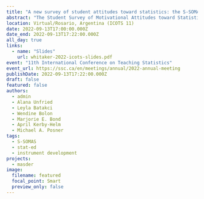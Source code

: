 ```yaml
---
title: "A new survey of student attitudes toward statistics: the S-SOMAS"
abstract: "The Student Survey of Motivational Attitudes toward Statistics (S-SOMAS) is a new instrument designed to measure affective outcomes in statistics education. This instrument is grounded in an established psychological theory of motivation (Expectancy-Value Theory) and is being developed using a rigorous process. This paper provides an overview of the four pilot studies that have been conducted during the S-SOMAS development process. Additionally, a description of the methods used for analyzing the data and the way the results are used to holistically make decisions about revisions to the S-SOMAS is included. Brief confirmatory factor analysis results are included from two pilot studies to demonstrate that substantial progress has been made on the development. Once finalized (Spring 2023), the S-SOMAS will be made freely available (http://sdsattitudes.com)."
location: Virtual/Rosario, Argentina (ICOTS 11)
date: 2022-09-13T17:00:00.000Z
date_end: 2022-09-13T17:22:00.000Z
all_day: true
links:
  - name: "Slides"
    url: whitaker-2022-icots-slides.pdf
event: "11th International Conference on Teaching Statistics"
event_url: https://ssc.ca/en/meetings/annual/2022-annual-meeting
publishDate: 2022-09-13T17:22:00.000Z
draft: false
featured: false
authors:
  - admin
  - Alana Unfried
  - Leyla Batakci
  - Wendine Bolon
  - Marjorie E. Bond
  - April Kerby-Helm
  - Michael A. Posner
tags:
  - S-SOMAS
  - stat-ed
  - instrument development
projects:
  - masder
image:
  filename: featured
  focal_point: Smart
  preview_only: false
---
```

